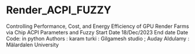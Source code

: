 # Render_ACPI_FUZZY
Controlling Performance, Cost, and Energy Efficiency of GPU Render Farms via Chip ACPI Parameters and Fuzzy
Start Date 18/Dec/2023
End date Date 
Code: in python
Authors : karam turki :  Gilgamesh studio ;  Auday Aldulamy : Mälardalen University
